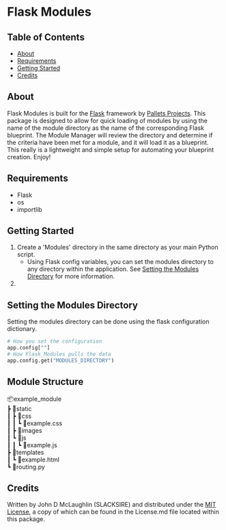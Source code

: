 # Flask Modules

## Table of Contents
- [About](#about)
- [Requirements](#requirements)
- [Getting Started](#getting-started)
- [Credits](#credits)

## About
Flask Modules is built for the [Flask](https://palletsprojects.com/projects/flask) framework by [Pallets Projects](https://palletsprojects.com/). This package is designed to allow for quick loading of modules by using the name of the module directory as the name of the corresponding Flask blueprint. The Module Manager will review the directory and determine if the criteria have been met for a module, and it will load it as a blueprint.  
This really is a lightweight and simple setup for automating  your blueprint creation. Enjoy!

## Requirements
- Flask
- os
- importlib

## Getting Started
1. Create a 'Modules' directory in the same directory as your main Python script.
    - Using Flask config variables, you can set the modules directory to any directory within the application. See [Setting the Modules Directory](#setting-the-modules-directory) for more information.
2. 

## Setting the Modules Directory
Setting the modules directory can be done using the flask configuration dictionary.
```python
# How you set the configuration
app.config[""]
# How Flask_Modules pulls the data
app.config.get("MODULES_DIRECTORY")
```

## Module Structure
📦example_module  
 ┣ 📂static  
 ┃ ┣ 📂css  
 ┃ ┃ ┗ 📜example.css  
 ┃ ┣ 📂images  
 ┃ ┗ 📂js  
 ┃ ┃ ┗ 📜example.js  
 ┣ 📂templates  
 ┃ ┗ 📜example.html  
 ┗ 📜routing.py  

## Credits
Written by John D McLaughlin (SLACKSIRE) and distributed under the [MIT License](/License.md), a copy of which can be found in the License.md file located within this package.

